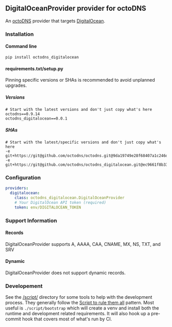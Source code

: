## DigitalOceanProvider provider for octoDNS

An [octoDNS](https://github.com/octodns/octodns/) provider that targets [DigitalOcean](https://docs.digitalocean.com/products/networking/dns/).

### Installation

#### Command line

```
pip install octodns_digitalocean
```

#### requirements.txt/setup.py

Pinning specific versions or SHAs is recommended to avoid unplanned upgrades.

##### Versions

```
# Start with the latest versions and don't just copy what's here
octodns==0.9.14
octodns_digitalocean==0.0.1
```

##### SHAs

```
# Start with the latest/specific versions and don't just copy what's here
-e git+https://git@github.com/octodns/octodns.git@9da19749e28f68407a1c246dfdf65663cdc1c422#egg=octodns
-e git+https://git@github.com/octodns/octodns_digitalocean.git@ec9661f8b335241ae4746eea467a8509205e6a30#egg=octodns_powerdns
```

### Configuration

```yaml
providers:
  digitalocean:
    class: octodns_digitalocean.DigitalOceanProvider
    # Your DigitalOcean API token (required)
    token: env/DIGITALOCEAN_TOKEN
```

### Support Information

#### Records

DigitalOceanProvider supports A, AAAA, CAA, CNAME, MX, NS, TXT, and SRV

#### Dynamic

DigitalOceanProvider does not support dynamic records.

### Developement

See the [/script/](/script/) directory for some tools to help with the development process. They generally follow the [Script to rule them all](https://github.com/github/scripts-to-rule-them-all) pattern. Most useful is `./script/bootstrap` which will create a venv and install both the runtime and development related requirements. It will also hook up a pre-commit hook that covers most of what's run by CI.
